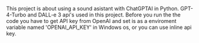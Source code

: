 This project is about using a sound asistant with ChatGPTAI in Python.
GPT-4-Turbo and DALL-e 3 api's used in this project.
Before you run the the code you have to get API key from OpenAI and set is as a enviroment variable named 'OPENAI_API_KEY' in Windows os, or you can use inline api key.
